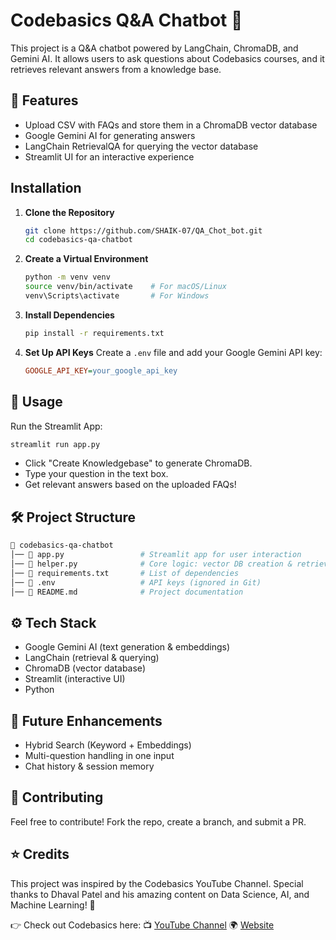 # Codebasics Q&A Chatbot 🌱

This project is a Q&A chatbot powered by LangChain, ChromaDB, and Gemini AI. It allows users to ask questions about Codebasics courses, and it retrieves relevant answers from a knowledge base.

## 🚀 Features

- Upload CSV with FAQs and store them in a ChromaDB vector database
- Google Gemini AI for generating answers
- LangChain RetrievalQA for querying the vector database
- Streamlit UI for an interactive experience

## Installation

1. **Clone the Repository**
    ```bash
    git clone https://github.com/SHAIK-07/QA_Chot_bot.git
    cd codebasics-qa-chatbot
    ```

2. **Create a Virtual Environment**
    ```bash
    python -m venv venv
    source venv/bin/activate    # For macOS/Linux
    venv\Scripts\activate       # For Windows
    ```

3. **Install Dependencies**
    ```bash
    pip install -r requirements.txt
    ```

4. **Set Up API Keys**
    Create a `.env` file and add your Google Gemini API key:
    ```ini
    GOOGLE_API_KEY=your_google_api_key
    ```

## 🔹 Usage

Run the Streamlit App:
```bash
streamlit run app.py
```
- Click "Create Knowledgebase" to generate ChromaDB.
- Type your question in the text box.
- Get relevant answers based on the uploaded FAQs!

## 🛠 Project Structure

```bash
📂 codebasics-qa-chatbot
│── 📄 app.py                 # Streamlit app for user interaction
│── 📄 helper.py              # Core logic: vector DB creation & retrieval
│── 📄 requirements.txt       # List of dependencies
│── 📄 .env                   # API keys (ignored in Git)          
│── 📄 README.md              # Project documentation
```

## ⚙️ Tech Stack

- Google Gemini AI (text generation & embeddings)
- LangChain (retrieval & querying)
- ChromaDB (vector database)
- Streamlit (interactive UI)
- Python

## 🚀 Future Enhancements

- Hybrid Search (Keyword + Embeddings)
- Multi-question handling in one input
- Chat history & session memory

## 📢 Contributing

Feel free to contribute! Fork the repo, create a branch, and submit a PR.


## ⭐ Credits
This project was inspired by the Codebasics YouTube Channel. Special thanks to Dhaval Patel and his amazing content on Data Science, AI, and Machine Learning! 🚀

👉 Check out Codebasics here:
📺 [YouTube Channel](https://www.youtube.com/c/Codebasics)
🌍 [Website](https://codebasics.io/)